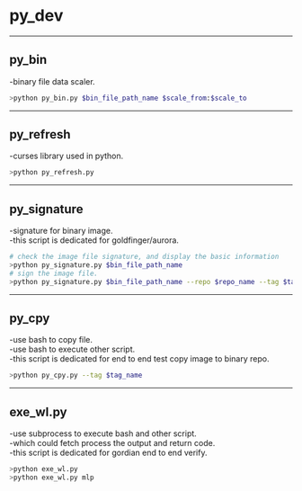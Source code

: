 # py_dev  

---
## py_bin  
-binary file data scaler.  
```bash
>python py_bin.py $bin_file_path_name $scale_from:$scale_to
```

---
## py_refresh
-curses library used in python.  
```bash
>python py_refresh.py
```

---
## py_signature
-signature for binary image.  
-this script is dedicated for goldfinger/aurora.   
```bash
# check the image file signature, and display the basic information  
>python py_signature.py $bin_file_path_name  
# sign the image file.  
>python py_signature.py $bin_file_path_name --repo $repo_name --tag $tag_name --branch $branch_name
```

---
## py_cpy
-use bash to copy file.  
-use bash to execute other script.   
-this script is dedicated for end to end test copy image to binary repo.   
```bash
>python py_cpy.py --tag $tag_name
```

---
## exe_wl.py
-use subprocess to execute bash and other script.  
-which could fetch process the output and return code.  
-this script is dedicated for gordian end to end verify.   
```bash
>python exe_wl.py
>python exe_wl.py mlp
```
